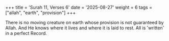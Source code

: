 +++
title = 'Surah 11, Verses 6'
date = '2025-08-27'
weight = 6
tags = ["allah", "earth", "provision"]
+++

There is no moving creature on earth whose provision is not guaranteed by Allah. And He knows where it lives and where it is laid to rest. All is ˹written˺ in a perfect Record.